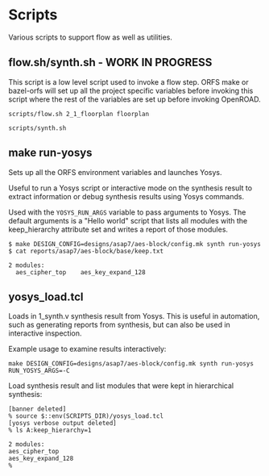 # Scripts

Various scripts to support flow as well as utilities.

## flow.sh/synth.sh - WORK IN PROGRESS

This script is a low level script used to invoke a flow step. ORFS make or bazel-orfs will set up all the project specific variables before invoking this script where the rest of the variables are set up before invoking OpenROAD.

    scripts/flow.sh 2_1_floorplan floorplan

    scripts/synth.sh 

## make run-yosys

Sets up all the ORFS environment variables and launches Yosys.

Useful to run a Yosys script or interactive mode on the synthesis result to  extract information or debug synthesis results using Yosys commands.

Used with the `YOSYS_RUN_ARGS` variable to pass arguments to Yosys. The default arguments is a "Hello world" script that lists all modules with the keep_hierarchy attribute set and writes a report of those modules.

    $ make DESIGN_CONFIG=designs/asap7/aes-block/config.mk synth run-yosys
    $ cat reports/asap7/aes-block/base/keep.txt

    2 modules:
      aes_cipher_top    aes_key_expand_128

## yosys_load.tcl

Loads in 1_synth.v synthesis result from Yosys. This is useful in automation, such as generating reports from synthesis, but can also be used in interactive inspection.

Example usage to examine results interactively:

    make DESIGN_CONFIG=designs/asap7/aes-block/config.mk synth run-yosys RUN_YOSYS_ARGS=-C

Load synthesis result and list modules that were kept in hierarchical synthesis:

    [banner deleted]
    % source $::env(SCRIPTS_DIR)/yosys_load.tcl
    [yosys verbose output deleted]
    % ls A:keep_hierarchy=1

    2 modules:
    aes_cipher_top
    aes_key_expand_128
    %
